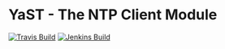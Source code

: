 # YaST - The NTP Client Module #

[![Travis Build](https://travis-ci.org/yast/yast-ntp-client.svg?branch=master)](https://travis-ci.org/yast/yast-ntp-client)
[![Jenkins Build](http://img.shields.io/jenkins/s/https/ci.opensuse.org/yast-ntp-client-master.svg)](https://ci.opensuse.org/view/Yast/job/yast-ntp-client-master/)

